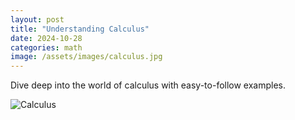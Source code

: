 ```yaml
---
layout: post
title: "Understanding Calculus"
date: 2024-10-28
categories: math
image: /assets/images/calculus.jpg
---
```

Dive deep into the world of calculus with easy-to-follow examples.

![Calculus](../assets/images/Calculus.jpg)
